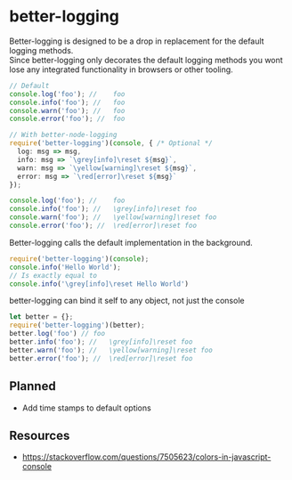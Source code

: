 # better-logging
Better-logging is designed to be a drop in replacement for the default logging methods.<br>
Since better-logging only decorates the default logging methods you wont lose any integrated functionality in browsers or other tooling. 

```ts
// Default
console.log('foo'); //    foo
console.info('foo'); //   foo
console.warn('foo'); //   foo
console.error('foo'); //  foo

// With better-node-logging
require('better-logging')(console, { /* Optional */
  log: msg => msg,
  info: msg => `\grey[info]\reset ${msg}`,
  warn: msg => `\yellow[warning]\reset ${msg}`,
  error: msg => `\red[error]\reset ${msg}`
});

console.log('foo'); //    foo
console.info('foo'); //   \grey[info]\reset foo
console.warn('foo'); //   \yellow[warning]\reset foo
console.error('foo'); //  \red[error]\reset foo
```

Better-logging calls the default implementation in the background.
```ts
require('better-logging')(console);
console.info('Hello World');
// Is exactly equal to
console.info('\grey[info]\reset Hello World')
```

better-logging can bind it self to any object, not just the console
```ts
let better = {};
require('better-logging')(better);
better.log('foo') // foo
better.info('foo'); //   \grey[info]\reset foo
better.warn('foo'); //   \yellow[warning]\reset foo
better.error('foo'); //  \red[error]\reset foo
```

## Planned
* Add time stamps to default options


## Resources
* https://stackoverflow.com/questions/7505623/colors-in-javascript-console
